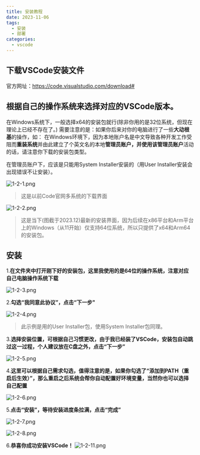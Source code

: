 ```yaml
---
title: 安装教程
date: 2023-11-06
tags:
  - 安装
  - 部署
categories:
  - vscode
---
```



## 下载VSCode安装文件

官方网址：https://code.visualstudio.com/download#

## 根据自己的操作系统来选择对应的VSCode版本。

在Windows系统下，一般选择x64的安装包就行(除非你用的是32位系统，但现在理论上已经不存在了。)
需要注意的是：如果你后来对你的电脑进行了一些**大动根基**的操作，如：
在Windows环境下，因为本地账户名是中文导致各种开发工作受阻而**重装系统**并由此建立了个英文名的本地**管理员账户，**并使用该**管理员账户**活动的话，请注意你下载的安装包类型。

在管理员账户下，应该是只能用System Installer安装的（用User Installer安装会出现错误不让安装）。

![1-2-1.png](../pictures/1-2/1-2-1.png)
> 这是以前Code官网多系统的下载界面

![1-2-2.png](../pictures/1-2/1-2-2.png)
> 这是当下(图截于2023.12)最新的安装界面，因为后续在x86平台和Arm平台上的Windows（从11开始）仅支持64位系统，所以只提供了x64和Arm64的安装包。

## 安装

1.**在文件夹中打开刚下好的安装包，这里我使用的是64位的操作系统，注意对应自己电脑操作系统下载**

![1-2-3.png](../pictures/1-2/1-2-3.png)

2.**勾选“我同意此协议”，点击“下一步"**

![1-2-4.png](../pictures/1-2/1-2-4.png)
> 此示例是用的User Installer包，使用System Installer包同理。


3.**选择安装位置，可根据自己习惯更改，由于我已经装了VSCode，安装包自动跳过这一过程，个人建议放在C盘之外，点击“下一步”**

![1-2-5.png](../pictures/1-2/1-2-5.png)

4.**这里可以根据自己需求勾选，值得注意的是，如果你勾选了“添加到PATH（重启后生效）”，那么重启之后系统会帮你自动配置好环境变量，当然你也可以选择自己配置**

![1-2-6.png](../pictures/1-2/1-2-6.png)

5.**点击“安装”，等待安装进度条拉满，点击“完成”**

![1-2-7.png](../pictures/1-2/1-2-7.png)

![1-2-8.png](../pictures/1-2/1-2-8.png)

6.**恭喜你成功安装VSCode！**
![1-2-11.png](../pictures/1-2/1-2-11.png)